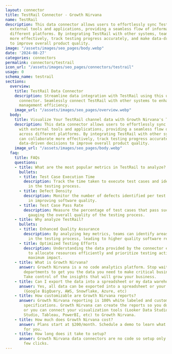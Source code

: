 ```yaml
---
layout: connector
title: TestRail Connector - Growth Nirvana
name: TestRail
description: This data connector allows users to effortlessly sync TestRail data with
  external tools and applications, providing a seamless flow of information across
  different platforms. By integrating TestRail with other systems, teams can collaborate
  more effectively, track testing progress accurately, and make data-driven decisions
  to improve overall product quality.
image: "/assets/images/seo_pages/body.webp"
date: '2024-08-27'
categories: connectors
permalink: connectors/testrail
icon_url: "/assets/images/seo_pages/connectors/testrail"
usage: 0
schema_name: testrail
sections:
  overview:
    title: TestRail Data Connector
    description: Streamline data integration with TestRail using this unique data
      connector. Seamlessly connect TestRail with other systems to enhance test case
      management efficiency.
    image_url: "/assets/images/seo_pages/overview.webp"
  body:
    title: Visualize Your TestRail channel data with Growth Nirvana's TestRail Connector
    description: This data connector allows users to effortlessly sync TestRail data
      with external tools and applications, providing a seamless flow of information
      across different platforms. By integrating TestRail with other systems, teams
      can collaborate more effectively, track testing progress accurately, and make
      data-driven decisions to improve overall product quality.
    image_url: "/assets/images/seo_pages/body.webp"
  faq:
    title: FAQs
    questions:
    - title: What are the most popular metrics in TestRail to analyze?
      bullets:
      - title: Test Case Execution Time
        description: Track the time taken to execute test cases and identify bottlenecks
          in the testing process.
      - title: Defect Density
        description: Monitor the number of defects identified per test case, assisting
          in improving software quality.
      - title: Test Case Pass Rate
        description: Measure the percentage of test cases that pass successfully,
          gauging the overall quality of the testing process.
    - title: Why analyze TestRail?
      bullets:
      - title: Enhanced Quality Assurance
        description: By analyzing key metrics, teams can identify areas for improvement
          in the testing process, leading to higher quality software releases.
      - title: Optimized Testing Efforts
        description: Understanding the data provided by the connector enables teams
          to allocate resources efficiently and prioritize testing activities for
          maximum impact.
    - title: What is Growth Nirvana?
      answer: Growth Nirvana is a no code analytics platform. Stop waiting for other
        departments to get you the data you need to make critical business decisions.
        Take control of the insights that will grow your business.
    - title: Can I export the data into a spreadsheet or my data warehouse?
      answer: Yes, all data can be exported into a spreadsheet or your data warehouse
        (Google BigQuery, AWS, Snowflake, Azure, etc)
    - title: How customizable are Growth Nirvana reports?
      answer: Growth Nirvana reporting is 100% white labeled and customized to your
        specifications. Growth Nirvana can create the reports so you don’t have to
        or you can connect your visualization tools (Looker Data Studio/Google Data
        Studio, Tableau, PowerBI, etc) to Growth Nirvana.
    - title: How much does Growth Nirvana cost?
      answer: Plans start at $200/month. Schedule a demo to learn what plan is best
        for you.
    - title: How long does it take to setup?
      answer: Growth Nirvana data connectors are no code so setup only requires a
        few clicks.
---
```

